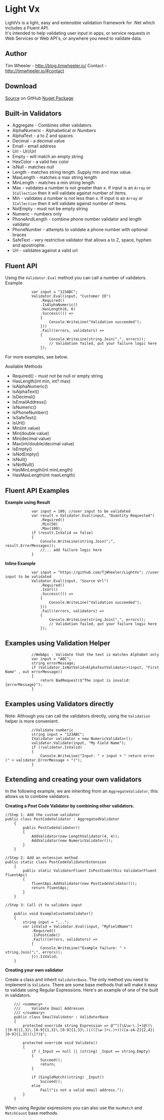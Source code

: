 # Light Vx
LightVx is a light, easy and extensible validation framework for .Net which includes a Fluent API.  
It's intended to help validating user input in apps, or service requests in Web Services or Web API's, or anywhere you need to validate data.

## Author
Tim Wheeler - http://blog.timwheeler.io/
Contact - http://timwheeler.io/#contact

## Download
[Source](https://github.com/TjWheeler/LightVx) on GitHub 
[Nuget Package](https://www.nuget.org/packages/LightVx) 


## Built-in Validators

* Aggregate - Combines other validators
* AlphaNumeric - Alphabetical or Numbers
* AlphaText - a to Z and spaces
* Decimal  - a decimal value
* Email - email address
* Url - Uri/Url
* Empty - will match an empty string
* HexColor - a valid hex color
* IsNull - matches null
* Length - matches string length.  Supply min and max value.
* MaxLength - matches a max string length
* MinLength - matches a min string length
* Max - validates a number is not greater than x.  If input is an `Array` or `ICollection` then it will validate against number of items.
* Min - validates a number is not less than x.  If input is an `Array` or `ICollection` then it will validate against number of items.
* NotEmpty - must not be empty string
* Numeric - numbers only
* PhoneAndLength - combine phone number validator and length validator
* PhoneNumber - attempts to validate a phone number with optional braces
* SafeText - very restrictive validator that allows a to Z, space, hyphen and apostrophe.
* Url - validates against a valid url

## Fluent API
Using the `Validator.Eval` method you can call a number of validators.  
Example
```
            var input = "123ABC";
            Validator.Eval(input, "Customer ID")
                .Required()
                .IsAlphaNumeric()
                .HasLength(6, 6)
                .Success((() =>
                {
                    Console.WriteLine("Validation succeeded");
                }))
                .Fail((errors, validators) =>
                {
                    Console.WriteLine(string.Join(",", errors));
                    // Validation failed, put your failure logic here
                });
```
For more examples, see below.

Available Methods

* Required() - must not be null or empty string
* HasLength(int min, int? max)
* IsAlphaNumeric()
* IsAlphaText()
* IsDecimal()
* IsEmailAddress()
* IsNumeric()
* IsPhoneNumber()
* IsSafeText()
* IsUrl()
* Min(int value)
* Min(double value)
* Min(decimal value)
* Max(int/double/decimal value)
* IsEmpty()
* IsNotEmpty()
* IsNull()
* IsNotNull()
* HasMinLength(int minLength)
* HasMaxLength(int maxLength)

## Fluent API Examples

**Example using Result**
```
            var input = 100; //user input to be validated
            var result = Validator.Eval(input, "Quantity Requested")
                .Required()
                .Min(50)
                .Max(100);
            if (result.IsValid == false)
            {
                Console.WriteLine(string.Join(";", result.ErrorMessages));
                //... add failure logic here
            }
```
**Inline Example**
```
            var input = "https://github.com/TjWheeler/LightVx"; //user input to be validated
            Validator.Eval(input, "Source Url")
                .Required()
                .IsUrl()
                .Success((() =>
                {
                    Console.WriteLine("Validation succeeded");
                }))
                .Fail((errors, validators) =>
                {
                    Console.WriteLine(string.Join(",", errors));
                    // Validation failed, put your failure logic here
                });
```

## Examples using Validation Helper
```
            //WebApi - Validate that the text is matches Alphabet only
            var input = "ABC";
            string errorMessage;
            if (Validator.IsNotValid<AlphaTextValidator>(input, "First Name" , out errorMessage))
            {
                return BadRequest($"The input is invalid: {errorMessage}");
            }
```

## Examples using Validators directly

Note: Although you can call the validators directly, using the `Validation` helper is more convenient. 
```
            //Validate numberic
            string input = "123ABC";
            IValidator validator = new NumericValidator();
            validator.Validate(input, "My Field Name");
            if (!validator.IsValid)
            {
                Console.WriteLine("Input: " + input + " return error (" + validator.ErrorMessage + ")");
            }
```

## Extending and creating your own validators

In the following example, we are inheriting from an `AggregateValidator`, this allows us to combine validators.

**Creating a Post Code Validator by combining other validators.**
```
//Step 1: Add the custom validator
public class PostCodeValidator : AggregatedValidator
    {
        public PostCodeValidator()
        {
            AddValidator(new LengthValidator(4, 4));
            AddValidator(new NumericValidator());
        }
    }

//Step 2: Add an extension method
public static class PostCodeValidatorExtension
    {
        public static ValidatorFluent IsPostCode(this ValidatorFluent fluentApi)
        {
            fluentApi.AddValidator(new PostCodeValidator());
            return fluentApi;
        }
    }

//Step 3: Call it to validate input

    public void ExampleCustomValidator()
    {
        string input = "...";
        var isValid = Validator.Eval(input, "MyFieldName")
            .Required()
            .IsPostCode()
            .Fail(((errors, validators) =>
            {
                Console.WriteLine("Example failure: " + string.Join(";", errors));
            })).IsValid;
    }
```

**Creating your own validator**

Create a class and inherit `ValidatorBase`.  The only method you need to implement is `Validate`.  There are some base methods that will make it easy to validate using Regular Expressions.  Here's an example of one of the built in validators.

```
    /// <summary>
    ///     Validate Email Addresses
    /// </summary>
    public class EmailValidator : ValidatorBase
    {
        protected override string Expression => @"^([\&\w-\.]+)@((\[[0-9]{1,3}\.[0-9]{1,3}\.[0-9]{1,3}\.)|(([\w-]+\.)+))([a-zA-Z]{2,4}|[0-9]{1,3})(\]?)$";

        protected override void Validate()
        {
            if (_Input == null || (string) _Input == string.Empty)
            {
                Succeed();
                return;
            }

            if (SingleMatch((string) _Input))
                Succeed();
            else
                Fail("is not a valid email address.");
        }
    }

```

When using Regular expressions you can also use the `HasMatch` and `MatchCount` base methods.